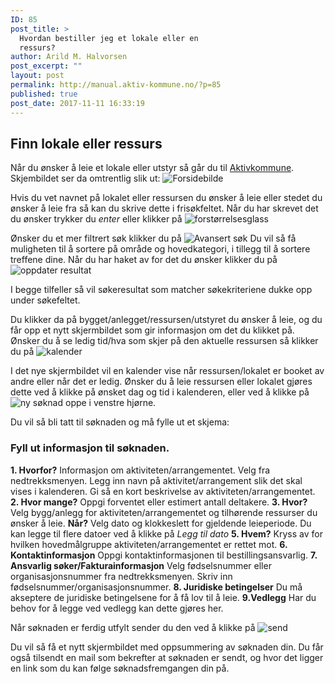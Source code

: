 ```yaml
---
ID: 85
post_title: >
  Hvordan bestiller jeg et lokale eller en
  ressurs?
author: Arild M. Halvorsen
post_excerpt: ""
layout: post
permalink: http://manual.aktiv-kommune.no/?p=85
published: true
post_date: 2017-11-11 16:33:19
---
```

## Finn lokale eller ressurs
Når du ønsker å leie et lokale eller utstyr så går du til [Aktivkommune](http://aktivby.alesund.kommune.no/bookingfrontend/).
Skjembildet ser da omtrentlig slik ut:
![Forsidebilde](http://manual.aktiv-kommune.no/wp-content/uploads/2018/01/skjermbildefrontend.png)

Hvis du vet navnet på lokalet eller ressursen du ønsker å leie eller stedet du ønsker å leie fra så kan du skrive dette i frisøkfeltet. Når du har skrevet det du ønsker trykker du *enter* eller klikker på 
![forstørrelsesglass](http://manual.aktiv-kommune.no/wp-content/uploads/2017/12/forstorrelsesglass.png)

Ønsker du et mer filtrert søk klikker du på 
![Avansert søk](http://manual.aktiv-kommune.no/wp-content/uploads/2018/01/avansertsok.png) 
Du vil så få muligheten til å sortere på område og hovedkategori, i tillegg til å sortere treffene dine. 
Når du har haket av for det du ønsker klikker du på
![oppdater resultat](http://manual.aktiv-kommune.no/wp-content/uploads/2017/12/Oppdaterresultat.png) 

I begge tilfeller så vil søkeresultat som matcher søkekriteriene dukke opp under søkefeltet.

Du klikker da på bygget/anlegget/ressursen/utstyret du ønsker å leie, og du får opp et nytt skjermbildet som gir informasjon om det du klikket på. 
Ønsker du å se ledig tid/hva som skjer på den aktuelle ressursen så klikker du på 
![kalender](http://manual.aktiv-kommune.no/wp-content/uploads/2018/01/kalender.png)

I det nye skjermbildet vil en kalender vise når ressursen/lokalet er booket av andre eller når det er ledig. Ønsker du å leie ressursen eller lokalet gjøres dette ved å klikke på ønsket dag og tid i kalenderen, eller ved å klikke på 
![ny søknad](http://manual.aktiv-kommune.no/wp-content/uploads/2017/12/nysoknad.png) oppe i venstre hjørne. 

Du vil så bli tatt til søknaden og må fylle ut et skjema: 

### Fyll ut informasjon til søknaden.
**1. Hvorfor?** Informasjon om aktiviteten/arrangementet. Velg fra nedtrekksmenyen. Legg inn navn på aktivitet/arrangement slik det skal vises i kalenderen. Gi så en kort beskrivelse av aktiviteten/arrangementet. 
**2. Hvor mange?** Oppgi forventet eller estimert antall deltakere. 
**3. Hvor?** Velg bygg/anlegg for aktiviteten/arrangementet og tilhørende ressurser du ønsker å leie. 
**Når?** Velg dato og  klokkeslett for gjeldende leieperiode. Du kan legge til flere datoer ved å klikke på *Legg til dato*
**5. Hvem?** Kryss av for hvilken hovedmålgruppe aktiviteten/arrangementet er rettet mot. 
**6. Kontaktinformasjon** Oppgi kontaktinformasjonen til bestillingsansvarlig.
**7. Ansvarlig søker/Fakturainformasjon** Velg fødselsnummer eller organisasjonsnummer fra nedtrekksmenyen. Skriv inn fødselsnummer/organisasjonsnummer. 
**8. Juridiske betingelser** Du må akseptere de juridiske betingelsene for å få lov til å leie. 
**9.Vedlegg** Har du behov for å legge ved vedlegg kan dette gjøres her.

Når søknaden er ferdig utfylt sender du den ved å klikke på 
![send](http://manual.aktiv-kommune.no/wp-content/uploads/2017/12/send.png) 

Du vil så få et nytt skjermbildet med oppsummering av søknaden din. Du får også tilsendt en mail som bekrefter at søknaden er sendt, og hvor det ligger en link som du kan følge søknadsfremgangen din på.